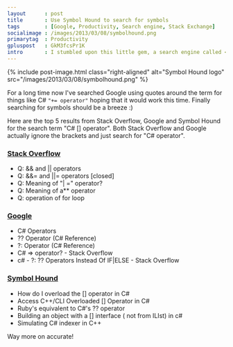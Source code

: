 ```yaml
---
layout      : post
title       : Use Symbol Hound to search for symbols
tags        : [Google, Productivity, Search engine, Stack Exchange]
socialimage : /images/2013/03/08/symbolhound.png
primarytag  : Productivity
gpluspost   : GkM3fcsPr1K
intro       : I stumbled upon this little gem, a search engine called <a href="http://www.symbolhound.com/">Symbol Hound</a> that unlike Google, doesn't ignore symbols in fast it is actually optimised for searching with them. It only searches within Stack Overflow but that means it's very focused on programming and really if you're not finding your answer to a programming operator question on SO, it deserves to be asked.
---
```


{% include post-image.html class="right-aligned" alt="Symbol Hound logo" src="/images/2013/03/08/symbolhound.png" %}

For a long time now I've searched Google using quotes around the term for things like C# `"+= operator"` hoping that it would work this time. Finally searching for symbols should be a breeze :)


Here are the top 5 results from Stack Overflow, Google and Symbol Hound for the search term "C# \[\] operator". Both Stack Overflow and Google actually ignore the brackets and just search for "C# operator".

### [Stack Overflow][2]

- Q: &amp;&amp; and \|\| operators
- Q: &amp;&amp;= and \|\|= operators \[closed\]
- Q: Meaning of "\| =" operator?
- Q: Meaning of a** operator
- Q: operation of for loop

### [Google][3]

- C# Operators
- ?? Operator (C# Reference)
- ?: Operator (C# Reference)
- C# => operator? - Stack Overflow
- c# - ?: ?? Operators Instead Of IF\|ELSE - Stack Overflow

### [Symbol Hound][4]

- How do I overload the \[\] operator in C#
- Access C++/CLI Overloaded \[\] Operator in C#
- Ruby's equivalent to C#'s ?? operator
- Building an object with a \[\] interface ( not from ILIst) in c#
- Simulating C# indexer in C++

Way more on accurate!



[2]: http://stackoverflow.com/search?q=c%23+%5B%5D+operator
[3]: https://www.google.com.au/search?q=c%23+%5B%5D+operator
[4]: http://www.symbolhound.com/?q=c%23+%5B%5D+operator
